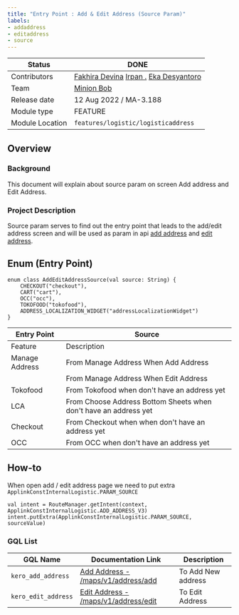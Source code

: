 ```yaml
---
title: "Entry Point : Add & Edit Address (Source Param)"
labels:
- addaddress
- editaddress
- source
---
```


<!--left header table-->
| **Status**      | ​<!--start status:GREEN-->DONE<!--end status-->                                                                                                                                                                                                                                                            |
|-----------------|------------------------------------------------------------------------------------------------------------------------------------------------------------------------------------------------------------------------------------------------------------------------------------------------------------|
| Contributors    | [Fakhira Devina](https://tokopedia.atlassian.net/wiki/people/61077e53b704b40068e80a8e?ref=confluence) [Irpan .](https://tokopedia.atlassian.net/wiki/people/6253578a3bf0f0007015669c?ref=confluence) [Eka Desyantoro](https://tokopedia.atlassian.net/wiki/people/6283196bd9ddcc006e9c7a85?ref=confluence) |
| Team            | [Minion Bob](https://tokopedia.atlassian.net/people/team/2373d8a6-1afc-4f2a-aa7a-63855c273051)                                                                                                                                                                                                             |
| Release date    | ​12 Aug 2022 / ​<!--start status:GREY-->MA-3.188<!--end status-->                                                                                                                                                                                                                                          |
| Module type     | ​<!--start status:YELLOW-->FEATURE<!--end status-->                                                                                                                                                                                                                                                        |
| Module Location | `features/logistic/logisticaddress`                                                                                                                                                                                                                                                                        |

<!--toc-->

## Overview

### Background

This document will explain about source param on screen Add address and Edit Address.

### Project Description

Source param serves to find out the entry point that leads to the add/edit address screen and will be used as param in api [add address](https://tokopedia.atlassian.net/wiki/spaces/LG/pages/571965659/Add+Address+-+maps+v1+address+add) and [edit address](https://tokopedia.atlassian.net/wiki/spaces/LG/pages/572194984/Edit+Address+-+maps+v1+address+edit).

## Enum (Entry Point)



```
enum class AddEditAddressSource(val source: String) {
    CHECKOUT("checkout"),
    CART("cart"),
    OCC("occ"),
    TOKOFOOD("tokofood"),
    ADDRESS_LOCALIZATION_WIDGET("addressLocalizationWidget")
}
```



| **Entry Point** | **Source** |
| --- | --- |
| Feature | Description |
| Manage Address | From Manage Address When Add Address | [get source param from manage address](https://tokopedia.atlassian.net/wiki/spaces/PA/pages/2034631638/Source+Param+Manage+Address+Entry+Point) |
|  | From Manage Address When Edit Address |
| Tokofood | From Tokofood when don't have an address yet | `tokofood` |
| LCA | From Choose Address Bottom Sheets when don't have an address yet | `addressLocalizationWidget` |
| Checkout | From Checkout when when don't have an address yet | `cart` / ~~checkout~~ |
| OCC | From OCC when don't have an address yet | `occ` |

## How-to

When open add / edit address page we need to put extra `ApplinkConstInternalLogistic.PARAM_SOURCE`



```
val intent = RouteManager.getIntent(context, ApplinkConstInternalLogistic.ADD_ADDRESS_V3)
intent.putExtra(ApplinkConstInternalLogistic.PARAM_SOURCE, sourceValue)
```

### GQL List



| **GQL Name** | **Documentation Link** | **Description** |
| --- | --- | --- |
| `kero_add_address` | [Add Address - /maps/v1/address/add](https://tokopedia.atlassian.net/wiki/spaces/LG/pages/571965659) | To Add New address |
| `kero_edit_address` | [Edit Address - /maps/v1/address/edit](https://tokopedia.atlassian.net/wiki/spaces/LG/pages/572194984) | To Edit Address |